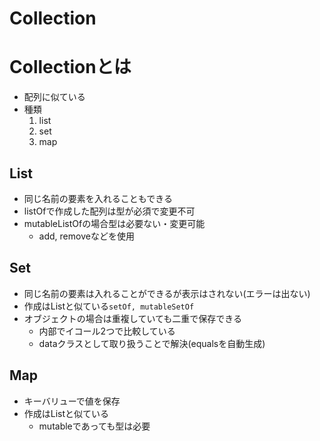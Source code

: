 # Collection

# Collectionとは
- 配列に似ている
- 種類
  1. list
  2. set
  3. map

## List
- 同じ名前の要素を入れることもできる
- listOfで作成した配列は型が必須で変更不可
- mutableListOfの場合型は必要ない・変更可能
  - add, removeなどを使用

## Set
- 同じ名前の要素は入れることができるが表示はされない(エラーは出ない)
- 作成はListと似ている`setOf, mutableSetOf`
- オブジェクトの場合は重複していても二重で保存できる
  - 内部でイコール2つで比較している
  - dataクラスとして取り扱うことで解決(equalsを自動生成)

## Map
- キーバリューで値を保存
- 作成はListと似ている
  - mutableであっても型は必要

